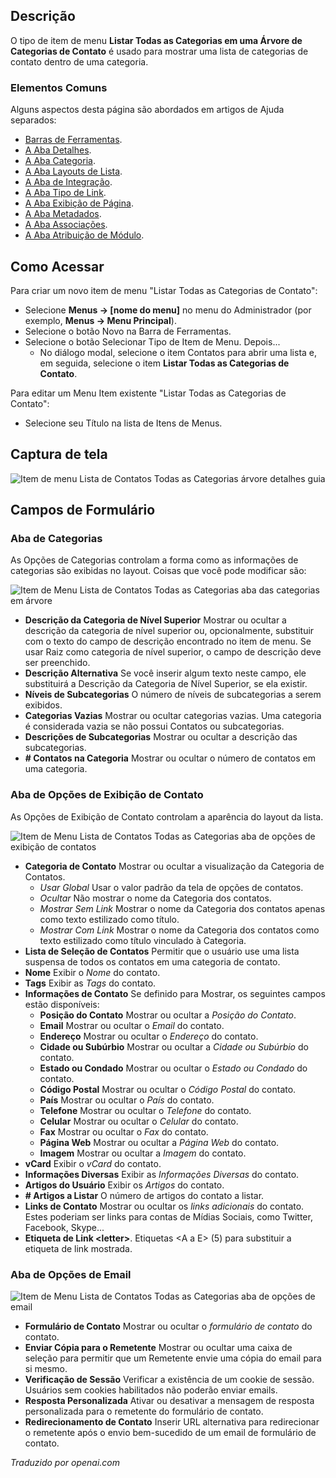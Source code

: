 <!-- Filename: Help4.x:Menu_Item:_List_All_Contact_Categories / Display title: Listar Todas as Categorias de Contato  -->

## Descrição

O tipo de item de menu **Listar Todas as Categorias em uma Árvore de Categorias de Contato** é usado para mostrar uma lista de categorias de contato dentro de uma categoria.

### Elementos Comuns

Alguns aspectos desta página são abordados em artigos de Ajuda separados:

* [Barras de Ferramentas](jdocmanual?article=help/common-elements/toolbars).
* [A Aba Detalhes](jdocmanual?article=help/menu-items-common/menu-item-details).
* [A Aba Categoria](jdocmanual?article=help/menu-items-common/menu-item-category).
* [A Aba Layouts de Lista](jdocmanual?article=help/menu-items-common/menu-item-list-layouts).
* [A Aba de Integração](jdocmanual?article=help/menu-items-common/menu-item-integration).
* [A Aba Tipo de Link](jdocmanual?article=help/menu-items-common/menu-item-link-type).
* [A Aba Exibição de Página](jdocmanual?article=help/menu-items-common/menu-item-page-display).
* [A Aba Metadados](jdocmanual?article=help/menu-items-common/menu-item-metadata).
* [A Aba Associações](jdocmanual?article=help/common-elements/edit-associations).
* [A Aba Atribuição de Módulo](jdocmanual?article=help/menu-items-common/menu-item-module-assignment).

## Como Acessar

Para criar um novo item de menu "Listar Todas as Categorias de Contato":

- Selecione **Menus → \[nome do menu\]** no menu do Administrador
  (por exemplo, **Menus → Menu Principal**).
- Selecione o botão Novo na Barra de Ferramentas.
- Selecione o botão Selecionar Tipo de Item de Menu. Depois...
  - No diálogo modal, selecione o item Contatos para abrir uma lista e, em seguida,
    selecione o item **Listar Todas as Categorias de Contato**.

Para editar um Menu Item existente "Listar Todas as Categorias de Contato":

- Selecione seu Título na lista de Itens de Menus.

## Captura de tela

![Item de menu Lista de Contatos Todas as Categorias árvore detalhes guia](../../../pt/images/menu-items/contacts-list-all-categories-tree-details-tab.png)

## Campos de Formulário

### Aba de Categorias

As Opções de Categorias controlam a forma como as informações de categorias são exibidas no layout. Coisas que você pode modificar são:

![Item de Menu Lista de Contatos Todas as Categorias aba das categorias em árvore](../../../pt/images/menu-items/contacts-list-all-categories-tree-categories-tab.png)

- **Descrição da Categoria de Nível Superior** Mostrar ou ocultar a descrição da categoria de nível superior ou, opcionalmente, substituir com o texto do campo de descrição encontrado no item de menu. Se usar Raiz como categoria de nível superior, o campo de descrição deve ser preenchido.
- **Descrição Alternativa** Se você inserir algum texto neste campo, ele substituirá a Descrição da Categoria de Nível Superior, se ela existir.
- **Níveis de Subcategorias** O número de níveis de subcategorias a serem exibidos.
- **Categorias Vazias** Mostrar ou ocultar categorias vazias. Uma categoria é considerada vazia se não possui Contatos ou subcategorias.
- **Descrições de Subcategorias** Mostrar ou ocultar a descrição das subcategorias.
- **\# Contatos na Categoria** Mostrar ou ocultar o número de contatos em uma categoria.

### Aba de Opções de Exibição de Contato

As Opções de Exibição de Contato controlam a aparência do layout da lista.

![Item de Menu Lista de Contatos Todas as Categorias aba de opções de exibição de contatos](../../../pt/images/menu-items/contacts-list-all-categories-tree-contact-display-options.png)

- **Categoria de Contato** Mostrar ou ocultar a visualização da Categoria de Contatos.
    - *Usar Global* Usar o valor padrão da tela de opções de contatos.
    - *Ocultar* Não mostrar o nome da Categoria dos contatos.
    - *Mostrar Sem Link* Mostrar o nome da Categoria dos contatos apenas como texto estilizado como título.
    - *Mostrar Com Link* Mostrar o nome da Categoria dos contatos como texto estilizado como título vinculado à Categoria.
- **Lista de Seleção de Contatos** Permitir que o usuário use uma lista suspensa de todos os contatos em uma categoria de contato.
- **Nome** Exibir o *Nome* do contato.
- **Tags** Exibir as *Tags* do contato.
- **Informações de Contato** Se definido para Mostrar, os seguintes campos estão disponíveis:
  - **Posição do Contato** Mostrar ou ocultar a *Posição do Contato*.
  - **Email** Mostrar ou ocultar o *Email* do contato.
  - **Endereço** Mostrar ou ocultar o *Endereço* do contato.
  - **Cidade ou Subúrbio** Mostrar ou ocultar a *Cidade ou Subúrbio* do contato.
  - **Estado ou Condado** Mostrar ou ocultar o *Estado ou Condado* do contato.
  - **Código Postal** Mostrar ou ocultar o *Código Postal* do contato.
  - **País** Mostrar ou ocultar o *País* do contato.
  - **Telefone** Mostrar ou ocultar o *Telefone* do contato.
  - **Celular** Mostrar ou ocultar o *Celular* do contato.
  - **Fax** Mostrar ou ocultar o *Fax* do contato.
  - **Página Web** Mostrar ou ocultar a *Página Web* do contato.
  - **Imagem** Mostrar ou ocultar a *Imagem* do contato.
- **vCard** Exibir o *vCard* do contato.
- **Informações Diversas** Exibir as *Informações Diversas* do contato.
- **Artigos do Usuário** Exibir os *Artigos* do contato.
- **\# Artigos a Listar** O número de artigos do contato a listar.
- **Links de Contato** Mostrar ou ocultar os *links adicionais* do contato. Estes poderiam ser links para contas de Mídias Sociais, como Twitter, Facebook, Skype...
- **Etiqueta de Link \<letter\>**. Etiquetas \<A a E\> (5) para substituir a etiqueta de link mostrada.

### Aba de Opções de Email

![Item de Menu Lista de Contatos Todas as Categorias aba de opções de email](../../../pt/images/menu-items/contacts-list-all-categories-tree-mail-options-tab.png)

- **Formulário de Contato** Mostrar ou ocultar o *formulário de contato* do contato.
- **Enviar Cópia para o Remetente** Mostrar ou ocultar uma caixa de seleção para permitir que um Remetente envie uma cópia do email para si mesmo.
- **Verificação de Sessão** Verificar a existência de um cookie de sessão. Usuários sem cookies habilitados não poderão enviar emails.
- **Resposta Personalizada** Ativar ou desativar a mensagem de resposta personalizada para o remetente do formulário de contato.
- **Redirecionamento de Contato** Inserir URL alternativa para redirecionar o remetente após o envio bem-sucedido de um email de formulário de contato.

*Traduzido por openai.com*

